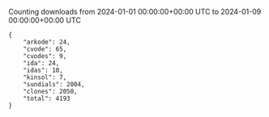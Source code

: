 
Counting downloads from 2024-01-01 00:00:00+00:00 UTC to 2024-01-09 00:00:00+00:00 UTC

```
{
    "arkode": 24,
    "cvode": 65,
    "cvodes": 9,
    "ida": 24,
    "idas": 10,
    "kinsol": 7,
    "sundials": 2004,
    "clones": 2050,
    "total": 4193
}
```
